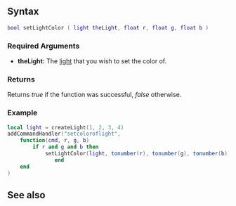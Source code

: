 Syntax
------

``` lua
bool setLightColor ( light theLight, float r, float g, float b )
```

### Required Arguments

-   **theLight:** The [light](/Element/Light.md "wikilink") that you wish to set the color of.

### Returns

Returns *true* if the function was successful, *false* otherwise.

### Example

``` Lua
local light = createLight(1, 2, 3, 4)
addCommandHandler("setcoloroflight",
    function(cmd, r, g, b)
        if r and g and b then
            setLightColor(light, tonumber(r), tonumber(g), tonumber(b))
               end
    end
)
```

See also
--------
